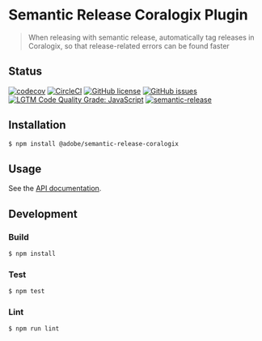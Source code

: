 # Semantic Release Coralogix Plugin

> When releasing with semantic release, automatically tag releases in Coralogix, so that release-related errors can be found faster

## Status
[![codecov](https://img.shields.io/codecov/c/github/adobe/semantic-release-coralogix.svg)](https://codecov.io/gh/adobe/semantic-release-coralogix)
[![CircleCI](https://img.shields.io/circleci/project/github/adobe/semantic-release-coralogix.svg)](https://circleci.com/gh/adobe/semantic-release-coralogix)
[![GitHub license](https://img.shields.io/github/license/adobe/semantic-release-coralogix.svg)](https://github.com/adobe/semantic-release-coralogix/blob/master/LICENSE.txt)
[![GitHub issues](https://img.shields.io/github/issues/adobe/semantic-release-coralogix.svg)](https://github.com/adobe/semantic-release-coralogix/issues)
[![LGTM Code Quality Grade: JavaScript](https://img.shields.io/lgtm/grade/javascript/g/adobe/semantic-release-coralogix.svg?logo=lgtm&logoWidth=18)](https://lgtm.com/projects/g/adobe/semantic-release-coralogix)
[![semantic-release](https://img.shields.io/badge/%20%20%F0%9F%93%A6%F0%9F%9A%80-semantic--release-e10079.svg)](https://github.com/semantic-release/semantic-release)

## Installation

```bash
$ npm install @adobe/semantic-release-coralogix
```

## Usage

See the [API documentation](docs/API.md).

## Development

### Build

```bash
$ npm install
```

### Test

```bash
$ npm test
```

### Lint

```bash
$ npm run lint
```
